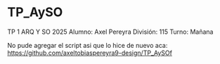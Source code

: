 # TP_AySO
TP 1 ARQ Y SO 2025
Alumno: Axel Pereyra
División: 115
Turno: Mañana


No pude agregar el script asi que lo hice de nuevo aca: https://github.com/axeltobiaspereyra9-design/TP_AySOf
